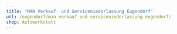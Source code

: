 ```yaml
---
title: "MAN Verkauf- und Serviceniederlassung Eugendorf"
url: /eugendorf/man-verkauf-und-serviceniederlassung-eugendorf/
shop: Autowerkstatt
---
```

